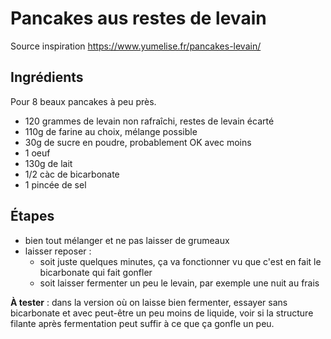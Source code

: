 # Pancakes aus restes de levain

Source inspiration https://www.yumelise.fr/pancakes-levain/

## Ingrédients

Pour 8 beaux pancakes à peu près.

- 120 grammes de levain non rafraîchi, restes de levain écarté
- 110g de farine au choix, mélange possible
- 30g de sucre en poudre, probablement OK avec moins
- 1 oeuf
- 130g de lait
- 1/2 càc de bicarbonate
- 1 pincée de sel

## Étapes

- bien tout mélanger et ne pas laisser de grumeaux
- laisser reposer :
    - soit juste quelques minutes, ça va fonctionner vu que c'est en fait le bicarbonate qui fait gonfler
    - soit laisser fermenter un peu le levain, par exemple une nuit au frais
 
**À tester** : dans la version où on laisse bien fermenter, essayer sans bicarbonate et avec peut-être un peu moins de liquide, voir si la structure filante après fermentation peut suffir à ce que ça gonfle un peu.
